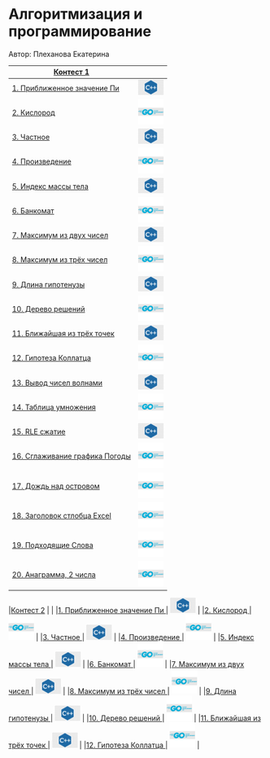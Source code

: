 # Алгоритмизация и программирование

Автор: Плеханова Екатерина

|[Контест 1](https://contest.yandex.ru/contest/52142/problems/) |  |
| --- | :-: |
|<a href="https://github.com/EkaterinaPlehanova/Practica/blob/main/contest_01/01/main.cpp">1. Приближенное значение Пи </a> | <img src="./img/cpp.png" width="50">  |
|<a href="https://github.com/EkaterinaPlehanova/Practica/blob/main/contest_01/02/main.go">2. Кислород </a> | <img src="./img/go.png" width="50">  |
|<a href="https://github.com/EkaterinaPlehanova/Practica/blob/main/contest_01/03/main.cpp">3. Частное   </a> | <img src="./img/cpp.png" width="50">  |
|<a href="https://github.com/EkaterinaPlehanova/Practica/blob/main/contest_01/04/main.go">4. Произведение </a> | <img src="./img/go.png" width="50">  |
|<a href="https://github.com/EkaterinaPlehanova/Practica/blob/main/contest_01/05/main.cpp">5. Индекс массы тела </a> | <img src="./img/cpp.png" width="50">  |
|<a href="https://github.com/EkaterinaPlehanova/Practica/blob/main/contest_01/06/main.go">6. Банкомат </a> | <img src="./img/go.png" width="50">  |
|<a href="https://github.com/EkaterinaPlehanova/Practica/blob/main/contest_01/07/main.cpp">7. Максимум из двух чисел </a> | <img src="./img/cpp.png" width="50">  |
|<a href="https://github.com/EkaterinaPlehanova/Practica/blob/main/contest_01/08/main.go">8. Максимум из трёх чисел  </a> | <img src="./img/go.png" width="50">  |
|<a href="https://github.com/EkaterinaPlehanova/Practica/blob/main/contest_01/09/main.cpp">9. Длина гипотенузы </a> | <img src="./img/cpp.png" width="50">  |
|<a href="https://github.com/EkaterinaPlehanova/Practica/blob/main/contest_01/10/main.go">10. Дерево решений </a> | <img src="./img/go.png" width="50">  |
|<a href="https://github.com/EkaterinaPlehanova/Practica/blob/main/contest_01/11/main.cpp">11. Ближайшая из трёх точек </a> | <img src="./img/cpp.png" width="50">  |
|<a href="https://github.com/EkaterinaPlehanova/Practica/blob/main/contest_01/12/main.go">12. Гипотеза Коллатца </a> | <img src="./img/go.png" width="50">  |
|<a href="https://github.com/EkaterinaPlehanova/Practica/blob/main/contest_01/13/main.cpp">13. Вывод чисел волнами </a> | <img src="./img/cpp.png" width="50">  |
|<a href="https://github.com/EkaterinaPlehanova/Practica/blob/main/contest_01/14/main.go">14. Таблица умножения  </a> | <img src="./img/go.png" width="50">  |
|<a href="https://github.com/EkaterinaPlehanova/Practica/blob/main/contest_01/15/main.cpp">15. RLE сжатие </a> | <img src="./img/cpp.png" width="50">  |
|<a href="https://github.com/EkaterinaPlehanova/Practica/blob/main/contest_01/16/main.go">16. Сглаживание графика Погоды </a> | <img src="./img/go.png" width="50">  |
|<a href="https://github.com/EkaterinaPlehanova/Practica/blob/main/contest_01/17/main.go">17. Дождь над островом </a> | <img src="./img/go.png" width="50">  |
|<a href="https://github.com/EkaterinaPlehanova/Practica/blob/main/contest_01/18/main.go">18. Заголовок стлобца Excel </a> | <img src="./img/go.png" width="50">  |
|<a href="https://github.com/EkaterinaPlehanova/Practica/blob/main/contest_01/19/main.go">19. Подходящие Слова  </a> | <img src="./img/go.png" width="50">  |
|<a href="https://github.com/EkaterinaPlehanova/Practica/blob/main/contest_01/20/main.go">20. Анаграмма, 2 числа </a> | <img src="./img/go.png" width="50">  |


|[Контест 2](https://contest.yandex.ru/contest/52676/problems/) |  |
|<a href="https://github.com/EkaterinaPlehanova/Practica/blob/main/contest_01/01/main.cpp">1. Приближенное значение Пи </a> | <img src="./img/cpp.png" width="50">  |
|<a href="https://github.com/EkaterinaPlehanova/Practica/blob/main/contest_01/02/main.go">2. Кислород </a> | <img src="./img/go.png" width="50">  |
|<a href="https://github.com/EkaterinaPlehanova/Practica/blob/main/contest_01/03/main.cpp">3. Частное   </a> | <img src="./img/cpp.png" width="50">  |
|<a href="https://github.com/EkaterinaPlehanova/Practica/blob/main/contest_01/04/main.go">4. Произведение </a> | <img src="./img/go.png" width="50">  |
|<a href="https://github.com/EkaterinaPlehanova/Practica/blob/main/contest_01/05/main.cpp">5. Индекс массы тела </a> | <img src="./img/cpp.png" width="50">  |
|<a href="https://github.com/EkaterinaPlehanova/Practica/blob/main/contest_01/06/main.go">6. Банкомат </a> | <img src="./img/go.png" width="50">  |
|<a href="https://github.com/EkaterinaPlehanova/Practica/blob/main/contest_01/07/main.cpp">7. Максимум из двух чисел </a> | <img src="./img/cpp.png" width="50">  |
|<a href="https://github.com/EkaterinaPlehanova/Practica/blob/main/contest_01/08/main.go">8. Максимум из трёх чисел  </a> | <img src="./img/go.png" width="50">  |
|<a href="https://github.com/EkaterinaPlehanova/Practica/blob/main/contest_01/09/main.cpp">9. Длина гипотенузы </a> | <img src="./img/cpp.png" width="50">  |
|<a href="https://github.com/EkaterinaPlehanova/Practica/blob/main/contest_01/10/main.go">10. Дерево решений </a> | <img src="./img/go.png" width="50">  |
|<a href="https://github.com/EkaterinaPlehanova/Practica/blob/main/contest_01/11/main.cpp">11. Ближайшая из трёх точек </a> | <img src="./img/cpp.png" width="50">  |
|<a href="https://github.com/EkaterinaPlehanova/Practica/blob/main/contest_01/12/main.go">12. Гипотеза Коллатца </a> | <img src="./img/go.png" width="50">  |



